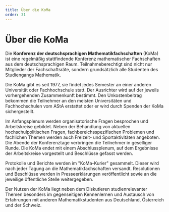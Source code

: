 ```yaml
---
title: Über die KoMa
order: 31
---
```


# Über die KoMa

Die **Konferenz der deutschsprachigen Mathematikfachschaften** (KoMa) ist eine regelmäßig stattfindende Konferenz mathematischer Fachschaften aus dem deutschsprachigen Raum. Teilnahmeberechtigt sind nicht nur Mitglieder der Fachschaftsräte, sondern grundsätzlich alle Studenten des Studiengangs Mathematik.

Die KoMa gibt es seit 1977, sie findet jedes Semester an einer anderen Universität oder Fachhochschule statt. Der Ausrichter wird auf der jeweils vorhergehenden Zusammenkunft bestimmt. Den Unkostenbeitrag bekommen die Teilnehmer an den meisten Universitäten und Fachhochschulen vom AStA erstattet oder er wird durch Spenden der KoMa sichergestellt.

Im Anfangsplenum werden organisatorische Fragen besprochen und Arbeitskreise gebildet. Neben der Behandlung von aktuellen hochschulpolitischen Fragen, fachbereichsspezifischen Problemen und fachlichen Themen werden auch Freizeit- und Sportaktivitäten angeboten. Die Abende der Konferenztage verbringen die Teilnehmer in geselliger Runde. Die KoMa endet mit einem Abschlussplenum, auf dem Ergebnisse der Arbeitskreise vorgestellt und Beschlüsse gefasst werden.

Protokolle und Berichte werden im "KoMa-Kurier" gesammelt. Dieser wird nach jeder Tagung an die Mathematikfachschaften versandt. Resolutionen und Beschlüsse werden in Presseerklärungen veröffentlicht sowie an die jeweilige öffentliche Stelle weitergegeben.

Der Nutzen der KoMa liegt neben dem Diskutieren studienrelevanter Themen besonders im gegenseitigen Kennenlernen und Austausch von Erfahrungen mit anderen Mathematikstudenten aus Deutschland, Österreich und der Schweiz.
